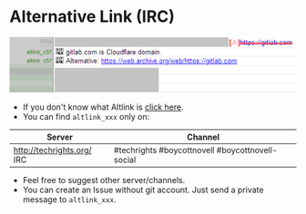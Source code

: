 # Alternative Link (IRC)


![](../image/altlink_sample_irc.jpg)


- If you don't know what Altlink is [click here](service.altlink.md).
- You can find `altlink_xxx` only on:


| Server | Channel |
| -- | -- |
| http://techrights.org/ IRC | #techrights #boycottnovell #boycottnovell-social |


- Feel free to suggest other server/channels.
- You can create an Issue without git account. Just send a private message to `altlink_xxx`.
